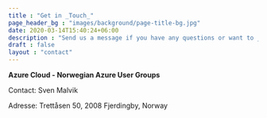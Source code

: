 ```yaml
---
title : "Get in _Touch_"
page_header_bg : "images/background/page-title-bg.jpg"
date: 2020-03-14T15:40:24+06:00
description : "Send us a message if you have any questions or want to __become a partner or sponsor__."
draft : false
layout : "contact"
---
```


__Azure Cloud - Norwegian Azure User Groups__

Contact: Sven Malvik

Adresse: Trettåsen 50, 2008 Fjerdingby, Norway